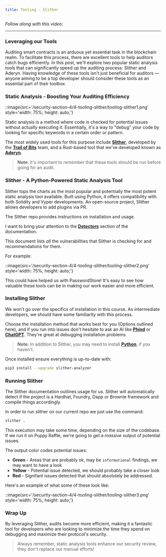 ```yaml
---
title: Tooling - Slither
---
```


_Follow along with this video:_

---

### Leveraging our Tools

Auditing smart contracts is an arduous yet essential task in the blockchain realm. To facilitate this process, there are excellent tools to help auditors catch bugs efficiently. In this post, we'll explore two popular static analysis tools that can significantly speed up the auditing process: Slither and Aderyn. Having knowledge of these tools isn't just beneficial for auditors — anyone aiming to be a top developer should consider these tools as an essential part of their toolbox.

### Static Analysis - Boosting Your Auditing Efficiency

::image{src='/security-section-4/4-tooling-slither/tooling-slither1.png' style='width: 75%; height: auto;'}

Static analysis is a method where code is checked for potential issues without actually executing it. Essentially, it's a way to "debug" your code by looking for specific keywords in a certain order or pattern.

The most widely used tools for this purpose include [**Slither**](https://github.com/crytic/slither), developed by the [**Trail of Bits**](https://www.trailofbits.com/) team, and a Rust-based tool that we've developed known as [**Aderyn**](https://github.com/Cyfrin/aderyn).

> **Note**: It's important to remember that these tools should be run before going for an audit.

### Slither - A Python-Powered Static Analysis Tool

Slither tops the charts as the most popular and potentially the most potent static analysis tool available. Built using Python, it offers compatibility with both Solidity and Vyper developments. An open-source project, Slither allows developers to add plugins via PR.

The Slither repo provides instructions on installation and usage.

I want to bring your attention to the [**Detectors**](https://github.com/crytic/slither/wiki/Detector-Documentation) section of the documentation.

This document lists _all_ the vulnerabilities that Slither is checking for and recommendations for them.

For example:

::image{src='/security-section-4/4-tooling-slither/tooling-slither2.png' style='width: 75%; height: auto;'}

This could have helped us with PasswordStore! It's easy to see how valuable these tools can be in making our work easier and more efficient.

### Installing Slither

We won't go over the specifics of installation in this course. As intermediate developers, we should have some familiarity with this process.

Choose the installation method that works best for you (Options outlined here), and if you run into issues don't hesitate to ask an AI like [**Phind**](https://www.phind.com/search?home=true) or [**ChatGPT**](https://chat.openai.com). They're great at debugging installation problems.

> **Note:** In addition to Slither, you may need to install [**Python**](https://www.python.org/downloads/), if you haven't.

Once installed ensure everything is up-to-date with:

```bash
pip3 install --upgrade slither-analyzer
```

### Running Slither

The Slither documentation outlines usage for us. Slither will automatically detect if the project is a Hardhat, Foundry, Dapp or Brownie framework and compile things accordingly.

In order to run slither on our current repo we just use the command:

```bash
slither .
```

This execution may take some time, depending on the size of the codebase. If we run it on Puppy Raffle, we're going to get a _massive_ output of potential issues.

The output color codes potential issues:

- **Green** - Areas that are probably ok, may be `informational` findings, we may want to have a look
- **Yellow** - Potential issue detected, we should probably take a closer look
- **Red** - Signifant issues detected that should absolutely be addressed.

Here's an example of what some of these look like:

::image{src='/security-section-4/4-tooling-slither/tooling-slither3.png' style='width: 75%; height: auto;'}

### Wrap Up

By leveraging Slither, audits become more efficient, making it a fantastic tool for developers who are looking to minimize the time they spend on debugging and maximize their protocol's security.

> Always remember, static analysis tools enhance our security review, they don't replace our manual efforts!
